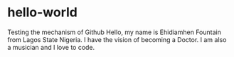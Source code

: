 # hello-world
Testing the mechanism of Github
Hello, my name is Ehidiamhen Fountain from Lagos State Nigeria. I have the vision of becoming a Doctor.
I am also a musician and I love to code.
